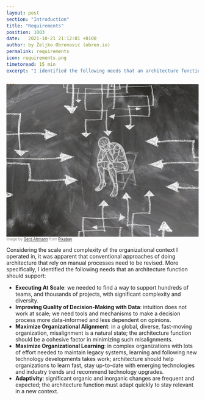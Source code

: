 ```yaml
---
layout: post
section: "Introduction"
title: "Requirements"
position: 1003
date:   2021-10-21 21:12:01 +0100
author: by Željko Obrenović (obren.io)
permalink: requirements
icon: requirements.png
timetoread: 15 min
excerpt: "I identified the following needs that an architecture function should support: Executing At Scale, Increasing the Quality of Decision-Making with Data, Maximizing Organizational Alignment & Learning, Higher Adaptivity."

---
```

<img style="margin-top: -20px; width: 100%; height: 400px; object-fit: cover" 
     src="assets/images/stress-gc7a712a2f_1920.jpg">
<div style="font-size: 70%; margin-top: -16px; color: grey; margin-bottom: 12px">
Image by <a href="https://pixabay.com/users/geralt-9301/?utm_source=link-attribution&amp;utm_medium=referral&amp;utm_campaign=image&amp;utm_content=7446584">Gerd Altmann</a> from <a href="https://pixabay.com//?utm_source=link-attribution&amp;utm_medium=referral&amp;utm_campaign=image&amp;utm_content=7446584">Pixabay</a>
</div>

Considering the scale and complexity of the organizational context I operated in, it was apparent that conventional approaches of doing architecture that rely on manual processes need to be revised. More specifically, I identified the following needs that an architecture function should support:

* **Executing At Scale**: we needed to find a way to support hundreds of teams, and thousands of projects, with significant complexity and diversity.
* **Improving Quality of Decision-Making with Data**: intuition does not work at scale; we need tools and mechanisms to make a decision process more data-informed and less dependent on opinions.
* **Maximize Organizational Alignment**: in a global, diverse, fast-moving organization, misalignment is a natural state; the architecture function should be a cohesive factor in minimizing such misalignments.
* **Maximize Organizational Learning**: in complex organizations with lots of effort needed to maintain legacy systems, learning and following new technology developments takes work; architecture should help organizations to learn fast, stay up-to-date with emerging technologies and industry trends and recommend technology upgrades.
* **Adaptivity**: significant organic and inorganic changes are frequent and expected; the architecture function must adapt quickly to stay relevant in a new context.




